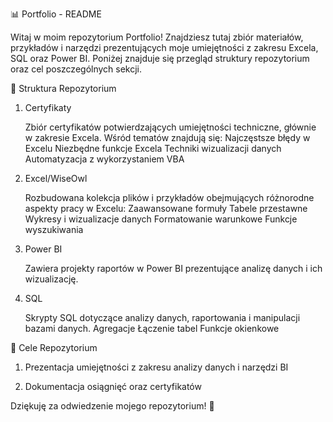 📊 Portfolio - README

Witaj w moim repozytorium Portfolio! Znajdziesz tutaj zbiór materiałów, przykładów i narzędzi prezentujących moje umiejętności z zakresu Excela, SQL oraz Power BI. Poniżej znajduje się przegląd struktury repozytorium oraz cel poszczególnych sekcji.

📁 Struktura Repozytorium
1. Certyfikaty

    Zbiór certyfikatów potwierdzających umiejętności techniczne, głównie w zakresie Excela. Wśród tematów znajdują się:
        Najczęstsze błędy w Excelu
        Niezbędne funkcje Excela
        Techniki wizualizacji danych
        Automatyzacja z wykorzystaniem VBA

2. Excel/WiseOwl

    Rozbudowana kolekcja plików i przykładów obejmujących różnorodne aspekty pracy w Excelu:
        Zaawansowane formuły
        Tabele przestawne
        Wykresy i wizualizacje danych
        Formatowanie warunkowe
        Funkcje wyszukiwania

3. Power BI

    Zawiera projekty raportów w Power BI prezentujące analizę danych i ich wizualizację.

4. SQL

    Skrypty SQL dotyczące analizy danych, raportowania i manipulacji bazami danych.
        Agregacje
        Łączenie tabel
        Funkcje okienkowe

🚀 Cele Repozytorium

1. Prezentacja umiejętności z zakresu analizy danych i narzędzi BI

2. Dokumentacja osiągnięć oraz certyfikatów

Dziękuję za odwiedzenie mojego repozytorium! 🚀
